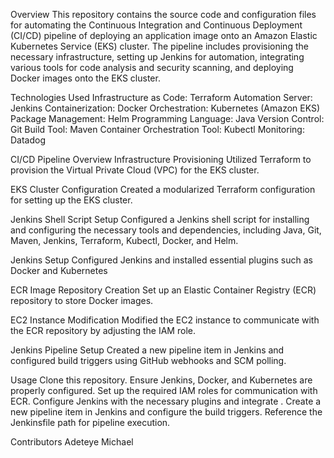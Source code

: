 Overview
This repository contains the source code and configuration files for automating the Continuous Integration and Continuous Deployment (CI/CD) pipeline of deploying an application image onto an Amazon Elastic Kubernetes Service (EKS) cluster. The pipeline includes provisioning the necessary infrastructure, setting up Jenkins for automation, integrating various tools for code analysis and security scanning, and deploying Docker images onto the EKS cluster.

Technologies Used
    Infrastructure as Code: Terraform
    Automation Server: Jenkins
    Containerization: Docker
    Orchestration: Kubernetes (Amazon EKS)
    Package Management: Helm
    Programming Language: Java
    Version Control: Git
    Build Tool: Maven
    Container Orchestration Tool: Kubectl
    Monitoring: Datadog

CI/CD Pipeline Overview
Infrastructure Provisioning
    Utilized Terraform to provision the Virtual Private Cloud (VPC) for the EKS cluster.

EKS Cluster Configuration
    Created a modularized Terraform configuration for setting up the EKS cluster.

Jenkins Shell Script Setup
    Configured a Jenkins shell script for installing and configuring the necessary tools and dependencies, including Java, Git, Maven, Jenkins, Terraform, Kubectl, Docker, and Helm.

Jenkins Setup
Configured Jenkins and installed essential plugins such as Docker and Kubernetes

ECR Image Repository Creation
    Set up an Elastic Container Registry (ECR) repository to store Docker images.

EC2 Instance Modification
    Modified the EC2 instance to communicate with the ECR repository by adjusting the IAM role.

Jenkins Pipeline Setup
    Created a new pipeline item in Jenkins and configured build triggers using GitHub webhooks and SCM polling.

Usage
    Clone this repository.
    Ensure Jenkins, Docker, and Kubernetes are properly configured.
    Set up the required IAM roles for communication with ECR.
    Configure Jenkins with the necessary plugins and integrate .
    Create a new pipeline item in Jenkins and configure the build triggers.
    Reference the Jenkinsfile path for pipeline execution.

Contributors
Adeteye Michael
